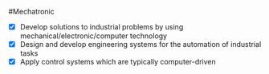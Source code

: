 #Mechatronic
- [x] Develop solutions to industrial problems by using mechanical/electronic/computer technology
- [x] Design and develop engineering systems for the automation of industrial tasks
- [x] Apply control systems which are typically computer-driven
